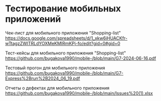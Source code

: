 # Тестирование мобильных приложений

Чек-лист для мобильного приложения   "Shopping-list"  
https://docs.google.com/spreadsheets/d/1_xkw6iHUACKfr-wTtagzZWlTRLdYOXMeKMIRmKPj-fo/edit?gid=0#gid=0 

Тест-кейсы для мобильного приложения "Shopping-list"  
https://github.com/bugakova1990/mobile-/blob/main/G7-2024-06-16.pdf

Тестовый прогон для мобильного приложения 
https://github.com/bugakova1990/mobile-/blob/main/G7-Express%2Brun%2B2024_06_19.pdf

Отчеты о дефектах для мобильного приложения
https://github.com/bugakova1990/mobile-/blob/main/Issues%20(1).xlsx

